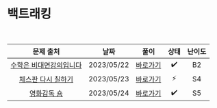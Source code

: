 # 백트래킹

<br>

|                            문제 출처                             |    날짜    |          풀이          | 상태 | 난이도 |
| :--------------------------------------------------------------: | :--------: | :--------------------: | :--: | :----: |
| [수학은 비대면강의입니다](https://www.acmicpc.net/problem/19532) | 2023/05/22 | [바로가기](./19532.js) |  ✔️  |   B2   |
|    [체스판 다시 칠하기](https://www.acmicpc.net/problem/1018)    | 2023/05/23 | [바로가기](./1018.js)  |  ⚡  |   S4   |
|       [영화감독 숌](https://www.acmicpc.net/problem/1436)        | 2023/05/24 | [바로가기](./1436.js)  |  ✔️  |   S5   |

